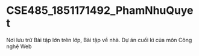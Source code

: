 # CSE485_1851171492_PhamNhuQuyet
Nơi lưu trữ Bài tập lớn trên lớp, Bài tập về nhà. Dự án cuối kì của môn Công nghệ Web
